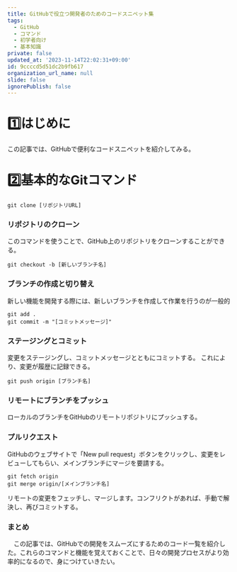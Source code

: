 ```yaml
---
title: GitHubで役立つ開発者のためのコードスニペット集
tags:
  - GitHub
  - コマンド
  - 初学者向け
  - 基本知識
private: false
updated_at: '2023-11-14T22:02:31+09:00'
id: 9ccccd5d51dc2b9fb617
organization_url_name: null
slide: false
ignorePublish: false
---
```


# 1️⃣はじめに
この記事では、GitHubで便利なコードスニペットを紹介してみる。

# 2️⃣基本的なGitコマンド
```
git clone [リポジトリURL]
```
### リポジトリのクローン
このコマンドを使うことで、GitHub上のリポジトリをクローンすることができる。


```
git checkout -b [新しいブランチ名]
```
### ブランチの作成と切り替え
新しい機能を開発する際には、新しいブランチを作成して作業を行うのが一般的


```
git add .
git commit -m "[コミットメッセージ]"
```
### ステージングとコミット
変更をステージングし、コミットメッセージとともにコミットする。
これにより、変更が履歴に記録できる。

```
git push origin [ブランチ名]
```
### リモートにブランチをプッシュ
ローカルのブランチをGitHubのリモートリポジトリにプッシュする。


### プルリクエスト
GitHubのウェブサイトで「New pull request」ボタンをクリックし、変更をレビューしてもらい、メインブランチにマージを要請する。

```
git fetch origin
git merge origin/[メインブランチ名]
```
リモートの変更をフェッチし、マージします。コンフリクトがあれば、手動で解決し、再びコミットする。


### まとめ
　この記事では、GitHubでの開発をスムーズにするためのコード一覧を紹介した。これらのコマンドと機能を覚えておくことで、日々の開発プロセスがより効率的になるので、身につけていきたい。

